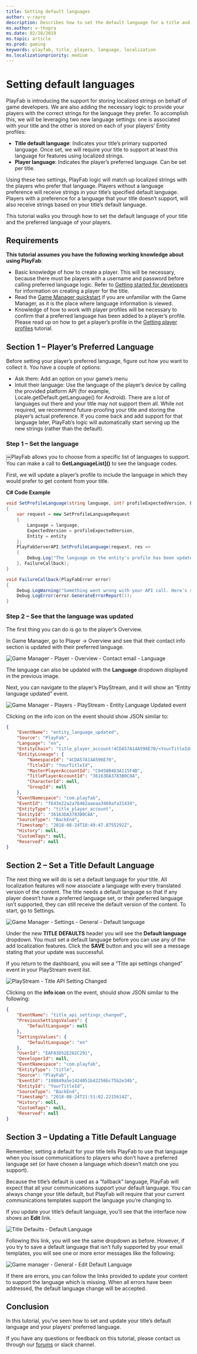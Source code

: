 ```yaml
---
title: Setting default languages
author: v-rayro
description: Describes how to set the default language for a title and for players.
ms.author: v-thopra
ms.date: 02/28/2019
ms.topic: article
ms.prod: gaming
keywords: playfab, title, players, language, localization
ms.localizationpriority: medium
---
```


# Setting default languages

PlayFab is introducing the support for storing localized strings on behalf of game developers. We are also adding the necessary logic to provide your players with the correct strings for the language they prefer. To accomplish this, we will be leveraging two new language settings: one is associated with your title and the other is stored on each of your players’ Entity profiles:

- **Title default language**: Indicates your title’s primary supported language. Once set, we will require your title to support at least this language for features using localized strings. 
- **Player language**: Indicates the player’s preferred language. Can be set per title.

Using these two settings, PlayFab logic will match up localized strings with the players who prefer that language. Players without a language preference will receive strings in your title’s specified default language. Players with a preference for a language that your title doesn’t support, will also receive strings based on your title’s default language.

This tutorial walks you through how to set the default language of your title and the preferred language of your players.

## Requirements

**This tutorial assumes you have the following working knowledge about using PlayFab**:

- Basic knowledge of how to create a player. This will be necessary, because there must be players with a username and password before calling preferred language logic. Refer to [Getting started for developers](../../../personas/developer.md) for information on creating a player for the title.
- Read the [Game Manager quickstart](../../config/gamemanager/quickstart.md) if you are unfamiliar with the Game Manager, as it is the place where language information is viewed.
- Knowledge of how to work with player profiles will be necessary to confirm that a preferred language has been added to a player’s profile. Please read up on how to get a player’s profile in the [Getting player profiles](../../data/playerdata/getting-player-profiles.md) tutorial.

## Section 1 – Player’s Preferred Language

Before setting your player’s preferred language, figure out how you want to collect it. You have a couple of options:
 
- Ask them: Add an option on your game’s menu
- Intuit their language: Use the language of the player’s device by calling the provided platform API (for example, Locale.getDefault.getLanguage() for Android). There are a lot of languages out there and your title may not support them all. While not required, we recommend future-proofing your title and storing the player’s actual preference. If you come back and add support for that language later, PlayFab’s logic will automatically start serving up the new strings (rather than the default).

### Step 1 – Set the language

￼PlayFab allows you to choose from a specific list of languages to support. You can make a call to **GetLanguageList]()** to see the language codes.

First, we will update a player’s profile to include the language in which they would prefer to get content from your title.

**C# Code Example**

```csharp
void SetProfileLanguage(string language, int? profileExpectedVersion, EntityKey entity)
{
	var request = new SetProfileLanguageRequest
	{
		Language = language,
		ExpectedVersion = profileExpectedVersion,
		Entity = entity
	};
	PlayFabServerAPI.SetProfileLanguage(request, res =>
	{
		Debug.Log("The language on the entity's profile has been updated.");
	}, FailureCallback);
}

void FailureCallback(PlayFabError error)
{
    Debug.LogWarning("Something went wrong with your API call. Here's some debug information:");
    Debug.LogError(error.GenerateErrorReport());
}
```

### Step 2 – See that the language was updated

The first thing you can do is go to the player’s Overview. 

In Game Manager, go to Player -> Overview and see that their contact info section is updated with their preferred language.

![Game Manager - Player - Overview - Contact email - Language](../media/tutorials/game-manager-player-overview-contact-email-language.png)

The language can also be updated with the **Language** dropdown displayed in the previous image.

Next, you can navigate to the player’s PlayStream, and it will show an “Entity language updated” event.

![Game Manager - Players - PlayStream - Entity Language Updated event](../media/tutorials/game-manager-players-playstream-entity-language-updated-event.png)

Clicking on the info icon on the event should show JSON similar to:

```json
{
    "EventName": "entity_language_updated",
    "Source": "PlayFab",
    "Language": "en",
    "EntityChain": "title_player_account!4CDA57A14A596E70/<YourTitleId>/C9458B4D3A115F4B/36163DA3783B0C8A/",
    "EntityLineage": {
        "NamespaceId": "4CDA57A14A596E70",
        "TitleId": "YourTitleId",
        "MasterPlayerAccountId": "C9458B4D3A115F4B",
        "TitlePlayerAccountId": "36163DA3783B0C8A",
        "CharacterId": null,
        "GroupId": null
    },
    "EventNamespace": "com.playfab",
    "EventId": "f643e22a2a76462aaeaa3469afa31434",
    "EntityType": "title_player_account",
    "EntityId": "36163DA3783B0C8A",
    "SourceType": "BackEnd",
    "Timestamp": "2018-08-24T18:49:47.8755292Z",
    "History": null,
    "CustomTags": null,
    "Reserved": null
}
```

## Section 2 – Set a Title Default Language

The next thing we will do is set a default language for your title. All localization features will now associate a language with every translated version of the content. The title needs a default language so that if any player doesn’t have a preferred language set, or their preferred language isn’t supported, they can still receive the default version of the content. To start, go to Settings.

![Game Manager - Settings - General - Default language](../media/tutorials/game-manager-settings-general-default-language.png)

Under the new **TITLE DEFAULTS** header you will see the **Default language** dropdown. You must set a default language before you can use any of the add localization features. Click the **SAVE** button and you will see a message stating that your update was successful.

If you return to the dashboard, you will see a “Title api settings changed” event in your PlayStream event list.

![PlayStream - Title API Setting Changed](../media/tutorials/playstream-title-api-settings-changed.png)

Clicking on the **info icon** on the event, should show JSON similar to the following:

```json
{
    "EventName": "title_api_settings_changed",
    "PreviousSettingsValues": {
        "DefaultLanguage": null
    },
    "SettingsValues": {
        "DefaultLanguage": "en"
    },
    "UserId": "EAF83D52E282C291",
    "DeveloperId": null,
    "EventNamespace": "com.playfab",
    "EntityType": "title",
    "Source": "PlayFab",
    "EventId": "108849a5e1424051b42256bc75b2e34b",
    "EntityId": "YourTitleId",
    "SourceType": "BackEnd",
    "Timestamp": "2018-08-24T21:51:02.2215614Z",
    "History": null,
    "CustomTags": null,
    "Reserved": null
}
```

## Section 3 – Updating a Title Default Language

Remember, setting a default for your title tells PlayFab to use that language when you issue communications to players who don’t have a preferred language set (or have chosen a language which doesn’t match one you support).

Because the title’s default is used as a “fallback” language, PlayFab will expect that all your communications support your default language. You can always change your title default, but PlayFab will require that your current communications templates support the language you’re changing to.
  
If you update your title’s default language, you’ll see that the interface now shows an **Edit** link.

![Title Defaults - Default Language](../media/tutorials/title-defaults-default-language.png)

Following this link, you will see the same dropdown as before. However, if you try to save a default language that isn’t fully supported by your email templates, you will see one or more error messages like the following:

![Game manager - General - Edit Default Language](../media/tutorials/game-manager-general-edit-default-language.png)

If there are errors, you can follow the links provided to update your content to support the language which is missing. When all errors have been addressed, the default language change will be accepted.

## Conclusion

In this tutorial, you’ve seen how to set and update your title’s default language and your players’ preferred language.

If you have any questions or feedback on this tutorial, please contact us through our [forums](https://community.playfab.com/questions/ask.html) or slack channel.